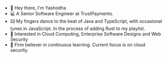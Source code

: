 - 👋  Hey there, I'm Yashodha
- :computer:  A Senior Software Engineer at TrustPayments.
- :keyboard:  My fingers dance to the beat of Java and TypeScript, with occasional tunes in JavaScript. In the process of adding Rust to my playlist.
- 👀  Interested in Cloud Computing, Enterprise Software Designs and Web Security
- 🌱  Firm believer in continuous learning. Current focus is on cloud security.

<!---
yashodhah/yashodhah is a ✨ special ✨ repository because its `README.md` (this file) appears on your GitHub profile.
You can click the Preview link to take a look at your changes.
--->
